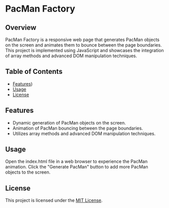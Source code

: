 # PacMan Factory

## Overview

PacMan Factory is a responsive web page that generates PacMan objects on the screen and animates them to bounce between the page boundaries. This project is implemented using JavaScript and showcases the integration of array methods and advanced DOM manipulation techniques.

## Table of Contents

- [Features](#features))
- [Usage](#usage)
- [License](#license)

## Features

- Dynamic generation of PacMan objects on the screen.
- Animation of PacMan bouncing between the page boundaries.
- Utilizes array methods and advanced DOM manipulation techniques.

## Usage

Open the index.html file in a web browser to experience the PacMan animation. Click the "Generate PacMan" button to add more PacMan objects to the screen.


## License

This project is licensed under the [MIT License](LICENSE).
